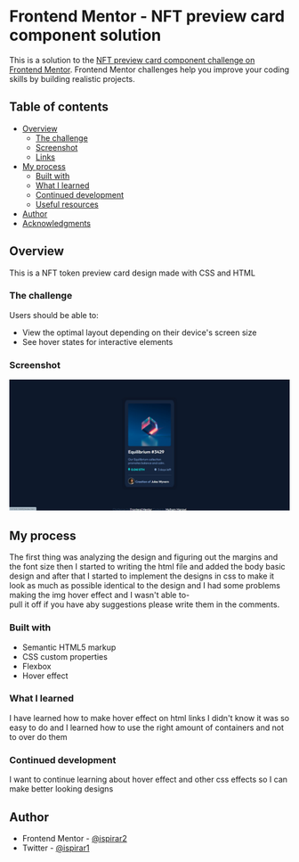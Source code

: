 # Frontend Mentor - NFT preview card component solution

This is a solution to the [NFT preview card component challenge on Frontend Mentor](https://www.frontendmentor.io/challenges/nft-preview-card-component-SbdUL_w0U). Frontend Mentor challenges help you improve your coding skills by building realistic projects. 

## Table of contents

- [Overview](#overview)
  - [The challenge](#the-challenge)
  - [Screenshot](#screenshot)
  - [Links](#links)
- [My process](#my-process)
  - [Built with](#built-with)
  - [What I learned](#what-i-learned)
  - [Continued development](#continued-development)
  - [Useful resources](#useful-resources)
- [Author](#author)
- [Acknowledgments](#acknowledgments)


## Overview
This is a NFT token preview card design made with CSS and HTML 
### The challenge

Users should be able to:

- View the optimal layout depending on their device's screen size
- See hover states for interactive elements

### Screenshot

![](/images/Screenshot.jpg)
## My process
The first thing was analyzing the design and figuring out the margins and the font size 
then I started to writing the html file and added the body basic design and after that
I started to implement the designs in css to make it look as much as possible identical 
to the design and I had some problems making the img hover effect and I wasn't able to-  
pull it off if you have aby suggestions please write them in the comments.
### Built with

- Semantic HTML5 markup
- CSS custom properties
- Flexbox
- Hover effect 

### What I learned
I have learned how to make hover effect on html links I didn't know it was so easy to do 
and I learned how to use the right amount of containers and not to over do them
### Continued development
I want to continue learning about hover effect and other css effects so I can make better looking designs 

## Author
- Frontend Mentor - [@ispirar2](https://www.frontendmentor.io/profile/ispirar2)
- Twitter - [@ispirar1](https://twitter.com/Ispirar1)